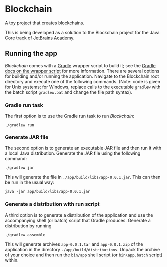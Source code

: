 # Blockchain

A toy project that creates blockchains.

This is being developed as a solution to the Blockchain project for the Java
Core track of [JetBrains Academy](https://hyperskill.org/tracks).

## Running the app

_Blockchain_ comes with a [Gradle](https://gradle.org) wrapper script to build it; see
the [Gradle docs on the wrapper script](https://docs.gradle.org/current/userguide/gradle_wrapper.html#sec:using_wrapper)
for more information. There are several options for building and/or running the
application. Navigate to the Blockchain root directory and execute one of the
following commands. (Note: code is given for Unix systems; for Windows, replace
calls to the executable `gradlew` with the batch script `gradlew.bat` and change
the file path syntax).


### Gradle run task

The first option is to use the Gradle run task to run _Blockchain_:
```shell
./gradlew run
```


### Generate JAR file

The second option is to generate an executable JAR file and then run it with
a local Java distribution. Generate the JAR file using the following command:
```shell
./gradlew jar
```
This will generate the file in `./app/build/libs/app-0.0.1.jar`. This can then
be run in the usual way:
```shell
java -jar app/build/libs/app-0.0.1.jar
```


### Generate a distribution with run script

A third option is to generate a distribution of the application and use the
accompanying shell (or batch) script that Gradle produces. Generate a
distribution by running
```shell
./gradlew assemble
```
This will generate archives `app-0.0.1.tar` and `app-0.0.1.zip` of the
application in the directory `./app/build/distributions`. Unpack the archive of
your choice and then run the `bin/app` shell script (or `bin\app.batch` script)
within. 
